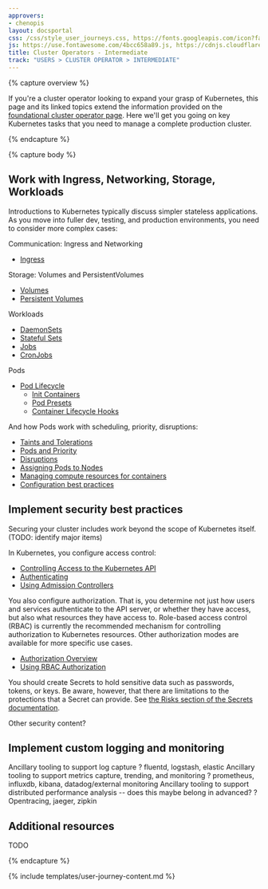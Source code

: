 ```yaml
---
approvers:
- chenopis
layout: docsportal
css: /css/style_user_journeys.css, https://fonts.googleapis.com/icon?family=Material+Icons
js: https://use.fontawesome.com/4bcc658a89.js, https://cdnjs.cloudflare.com/ajax/libs/prefixfree/1.0.7/prefixfree.min.js
title: Cluster Operators - Intermediate
track: "USERS > CLUSTER OPERATOR > INTERMEDIATE"
---
```


{% capture overview %}

If you're a cluster operator looking to expand your grasp of Kubernetes, this page and its linked topics extend the information provided on the [foundational cluster operator page](/docs/user-journeys/users/cluster-operator/foundational). Here we'll get you going on key Kubernetes tasks that you need to manage a complete production cluster.

{% endcapture %}

<!--
Intermediate
External services & Endpoints
Autoscaling, taints, and tolerations to limit/expose resources in a cluster
Ingress management
External service discovery mechanisms/service broker
Stateful sets, operators, Persistent Volume Claims
-->

{% capture body %}

## Work with Ingress, Networking, Storage, Workloads

Introductions to Kubernetes typically discuss simpler stateless applications. As you move into fuller dev, testing, and production environments, you need to consider more complex cases:

Communication: Ingress and Networking

* [Ingress](/docs/concepts/services-networking/ingress/)

Storage: Volumes and PersistentVolumes

* [Volumes](/docs/concepts/storage/volumes/)
* [Persistent Volumes](/docs/concepts/storage/persistent-volumes/)

Workloads

* [DaemonSets](/docs/concepts/workloads/controllers/daemonset/)
* [Stateful Sets](/docs/concepts/workloads/controllers/statefulset/)
* [Jobs](/docs/concepts/workloads/controllers/jobs-run-to-completion/)
* [CronJobs](/docs/concepts/workloads/controllers/cron-jobs/)

Pods

* [Pod Lifecycle](/docs/concepts/workloads/pods/pod-lifecycle/)
  * [Init Containers](/docs/concepts/workloads/pods/init-containers/)
  * [Pod Presets](/docs/concepts/workloads/pods/podpreset/)
  * [Container Lifecycle Hooks](docs/concepts/containers/container-lifecycle-hooks/)

And how Pods work with scheduling, priority, disruptions:

* [Taints and Tolerations](/docs/concepts/configuration/taint-and-toleration/)
* [Pods and Priority](/docs/concepts/configuration/pod-priority-preemption/)
* [Disruptions](/docs/concepts/workloads/pods/disruptions/)
* [Assigning Pods to Nodes](docs/concepts/configuration/assign-pod-node/)
* [Managing compute resources for containers](docs/concepts/configuration/manage-compute-resources-container/)
* [Configuration best practices](docs/concepts/configuration/overview/)

## Implement security best practices

Securing your cluster includes work beyond the scope of Kubernetes itself. (TODO: identify major items)

In Kubernetes, you configure access control:

* [Controlling Access to the Kubernetes API](docs/admin/accessing-the-api/)
* [Authenticating](/docs/admin/authentication/)
* [Using Admission Controllers](/docs/admin/admission-controllers/)

You also configure authorization. That is, you determine not just how users and services authenticate to the API server, or whether they have access, but also what resources they have access to. Role-based access control (RBAC) is currently the recommended mechanism for controlling authorization to Kubernetes resources. Other authorization modes are available for more specific use cases. 

* [Authorization Overview](https://kubernetes.io/docs/admin/authorization/)
* [Using RBAC Authorization](/docs/admin/authorization/rbac/)

You should create Secrets to hold sensitive data such as passwords, tokens, or keys. Be aware, however, that there are limitations to the protections that a Secret can provide. See [the Risks section of the Secrets documentation](/docs/concepts/configuration/secret/#risks).

Other security content?

## Implement custom logging and monitoring

Ancillary tooling to support log capture
? fluentd, logstash, elastic
Ancillary tooling to support metrics capture, trending, and monitoring
? prometheus, influxdb, kibana, datadog/external monitoring
Ancillary tooling to support distributed performance analysis -- does this maybe belong in advanced?
? Opentracing, jaeger, zipkin

## Additional resources

TODO

{% endcapture %}

{% include templates/user-journey-content.md %}
